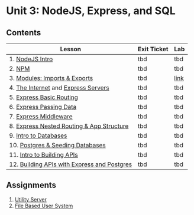 # Unit 3: NodeJS, Express, and SQL

## Contents

| Lesson | Exit Ticket | Lab |
| --- | --- | --- |
| 1. [NodeJS Intro](./nodejs_intro/README.md) | tbd | tbd |
| 2. [NPM](./intro_to_npm/README.md) | tbd | tbd |
| 3. [Modules: Imports & Exports](./modules_imports_and_exports/README.md) | tbd | [link](https://github.com/joinpursuit/Pursuit-Core-Web/blob/master/node/modules_imports_and_exports/project.md) |
| 4. [The Internet](./how_the_internet_works/README.md) and [Express Servers](./express_intro_to_servers/README.md) | tbd | tbd
| 5. [Express Basic Routing](./express_basic_routing/README.md) | tbd | tbd |
| 6. [Express Passing Data](express_passing_data/README.md) | tbd | tbd |
| 7. [Express Middleware](express_middleware/README.md) | tbd | tbd |
| 8. [Express Nested Routing & App Structure](express_nested_routing_and_app_structure/README.md) | tbd | tbd |
| 9. [Intro to Databases](./intro_to_databases/README.md) | tbd | tbd |
| 10. [Postgres & Seeding Databases](./postgres_and_seeding_databases/README.md) | tbd | tbd |
| 11. [Intro to Building APIs](./intro_to_building_apis/README.md) | tbd | tbd |
| 12. [Building APIs with Express and Postgres](./building_apis_with_express_and_postgres/README.md) | tbd | tbd |


## Assignments

1. [Utility Server](labs/lab-1/README.md)
2. [File Based User System](labs/lab-2/README.md)
